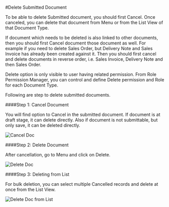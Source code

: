 #Delete Submitted Document

To be able to delete Submitted document, you should first Cancel. Once canceled, you can delete that document from Menu or from the List View of that Document Type.

If document which needs to be deleted is also linked to other documents, then you should first Cancel document those document as well. For example if you need to delete Sales Order, but Delivery Note and Sales Invoice has already been created against it. Then you should first cancel and delete documents in reverse order, i.e. Sales Invoice, Delivery Note and then Sales Order.

Delete option is only visible to user having related permission. From Role Permission Manager, you can control and define Delete permission and Role for each Document Type.

Following are step to delete submitted documents.

####Step 1: Cancel Document

You will find option to Cancel in the submitted document. If document is at draft stage, it can delete directly. Also if document is not submittable, but only save, it can be deleted directly.

<img alt="Cancel Doc" class="screenshot" src="{{docs_base_url}}/assets/img/articles/delete-submitted-doc-1.png">

####Step 2: Delete Document

After cancellation, go to Menu and click on Delete.

<img alt="Delete Doc" class="screenshot" src="{{docs_base_url}}/assets/img/articles/delete-submitted-doc-2.png">

####Step 3: Deleting from List

For bulk deletion, you can select multiple Cancelled records and delete at once from the List View.

<img alt="Delete Doc from List" class="screenshot" src="{{docs_base_url}}/assets/img/articles/delete-submitted-doc-3.gif">

<!-- markdown -->